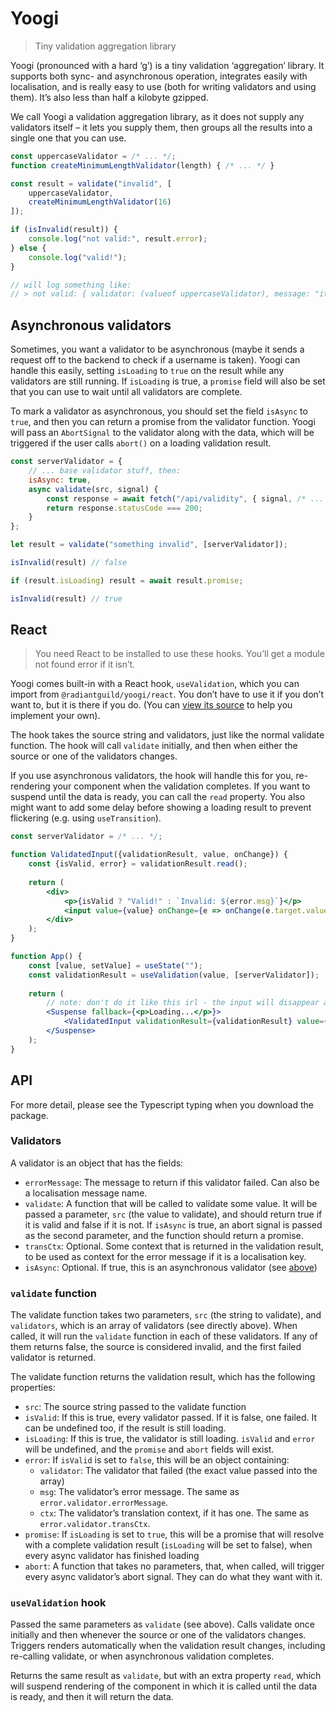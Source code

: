 # Yoogi

> Tiny validation aggregation library

Yoogi (pronounced with a hard ‘g’) is a tiny validation ‘aggregation’ library. It supports both sync- and asynchronous operation, integrates easily with localisation, and is really easy to use (both for writing validators and using them). It’s also less than half a kilobyte gzipped.

We call Yoogi a validation aggregation library, as it does not supply any validators itself – it lets you supply them, then groups all the results into a single one that you can use.

```js
const uppercaseValidator = /* ... */;
function createMinimumLengthValidator(length) { /* ... */ }

const result = validate("invalid", [
    uppercaseValidator,
    createMinimumLengthValidator(16)
]);

if (isInvalid(result)) {
    console.log("not valid:", result.error);
} else {
    console.log("valid!");
}

// will log something like:
// > not valid: { validator: (valueof uppercaseValidator), message: "it isn't uppercase!" }
```

## Asynchronous validators

Sometimes, you want a validator to be asynchronous (maybe it sends a request off to the backend to check if a username is taken). Yoogi can handle this easily, setting `isLoading` to `true` on the result while any validators are still running. If `isLoading` is true, a `promise` field will also be set that you can use to wait until all validators are complete.

To mark a validator as asynchronous, you should set the field `isAsync` to `true`, and then you can return a promise from the validator function. Yoogi will pass an `AbortSignal` to the validator along with the data, which will be triggered if the user calls `abort()` on a loading validation result.

```js
const serverValidator = {
    // ... base validator stuff, then:
    isAsync: true,
    async validate(src, signal) {
        const response = await fetch("/api/validity", { signal, /* ... */ });
        return response.statusCode === 200;
    }
};

let result = validate("something invalid", [serverValidator]);

isInvalid(result) // false

if (result.isLoading) result = await result.promise;

isInvalid(result) // true
```

## React

> You need React to be installed to use these hooks. You’ll get a module not found error if it isn’t.

Yoogi comes built-in with a React hook, `useValidation`, which you can import from `@radiantguild/yoogi/react`. You don’t have to use it if you don’t want to, but it is there if you do. (You can [view its source](./src/react.ts) to help you implement your own).

The hook takes the source string and validators, just like the normal validate function. The hook will call `validate` initially, and then when either the source or one of the validators changes.

If you use asynchronous validators, the hook will handle this for you, re-rendering your component when the validation completes. If you want to suspend until the data is ready, you can call the `read` property. You also might want to add some delay before showing a loading result to prevent flickering (e.g. using `useTransition`).

```jsx
const serverValidator = /* ... */;

function ValidatedInput({validationResult, value, onChange}) {
    const {isValid, error} = validationResult.read();
    
    return (
        <div>
            <p>{isValid ? "Valid!" : `Invalid: ${error.msg}`}</p>
        	<input value={value} onChange={e => onChange(e.target.value)} />
        </div>
    );
}

function App() {
    const [value, setValue] = useState("");
    const validationResult = useValidation(value, [serverValidator]);
    
    return (
        // note: don't do it like this irl - the input will disappear as you type
    	<Suspense fallback={<p>Loading...</p>}>
        	<ValidatedInput validationResult={validationResult} value={value} onChange={setValue} />
        </Suspense>
    );
}
```



## API

For more detail, please see the Typescript typing when you download the package.

### Validators

A validator is an object that has the fields:

- `errorMessage`: The message to return if this validator failed. Can also be a localisation message name.
- `validate`: A function that will be called to validate some value. It will be passed a parameter, `src` (the value to validate), and should return true if it is valid and false if it is not. If `isAsync` is true, an abort signal is passed as the second parameter, and the function should return a promise.
- `transCtx`: Optional. Some context that is returned in the validation result, to be used as context for the error message if it is a localisation key.
- `isAsync`: Optional. If true, this is an asynchronous validator (see [above](#asynchronous-validators))

### `validate` function

The validate function takes two parameters, `src` (the string to validate), and `validators`, which is an array of validators (see directly above). When called, it will run the `validate` function in each of these validators. If any of them returns false, the source is considered invalid, and the first failed validator is returned.

The validate function returns the validation result, which has the following properties:

- `src`: The source string passed to the validate function
- `isValid`: If this is true, every validator passed. If it is false, one failed. It can be undefined too, if the result is still loading.
- `isLoading`: If this is true, the validator is still loading. `isValid` and `error` will be undefined, and the `promise`  and `abort` fields will exist.
- `error`: If `isValid` is set to `false`, this will be an object containing:
  - `validator`: The validator that failed (the exact value passed into the array)
  - `msg`: The validator’s error message. The same as `error.validator.errorMessage`.
  - `ctx`: The validator’s translation context, if it has one. The same as `error.validator.transCtx`.
- `promise`: If `isLoading` is set to `true`, this will be a promise that will resolve with a complete validation result (`isLoading` will be set to false), when every async validator has finished loading
- `abort`: A function that takes no parameters, that, when called, will trigger every async validator’s abort signal. They can do what they want with it.

### `useValidation` hook

Passed the same parameters as `validate` (see above). Calls validate once initially and then whenever the source or one of the validators changes. Triggers renders automatically when the validation result changes, including re-calling validate, or when asynchronous validation completes.

Returns the same result as `validate`, but with an extra property `read`, which will suspend rendering of the component in which it is called until the data is ready, and then it will return the data.